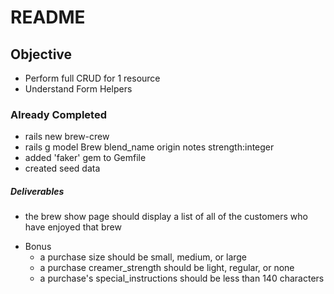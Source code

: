 # README

## Objective
* Perform full CRUD for 1 resource
* Understand Form Helpers

### Already Completed
* rails new brew-crew
* rails g model Brew blend_name origin notes strength:integer
* added 'faker' gem to Gemfile
* created seed data


##### Deliverables
<!-- * route for '/brews' that displays all of your coffees as links to their show pages -->
<!-- * route to create a new brew -->
<!-- * route to edit a brew -->
<!-- * route to '/brews/strongest' find the brews with the highest strength -->
- the brew show page should display a list of all of the customers who have enjoyed that brew
<!--
* Customer
  - should have a show page that displays the customer name and all of their purchases(as links to coffee show page) -->

<!-- * Purchase
  - should have a new page to create a new purchase
    - takes in a Customer's name (either new or existing) who is making the purchase
    - takes in purchase information
    - allows the customer to select a pre-existing brew of their choice -->
  <!-- - purchase show page shows the purchase information and has a link to the customer show and brew show associated to that purchase -->

* Bonus
  <!-- - a customer name should be unique -->
  - a purchase size should be small, medium, or large
  - a purchase creamer_strength should be light, regular, or none
  - a purchase's special_instructions should be less than 140 characters
